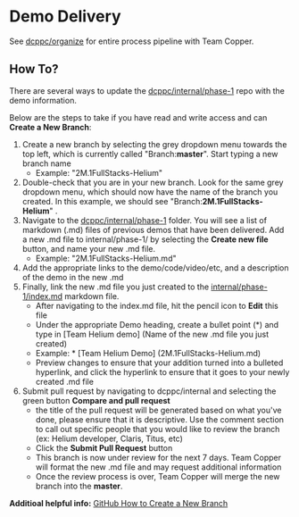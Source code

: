 # Demo Delivery 

See [dcppc/organize](https://github.com/dcppc/organize/blob/master/reporting/README.md) for entire process pipeline with Team Copper. 

## How To?
There are several ways to update the [dcppc/internal/phase-1](https://github.com/dcppc/internal/blob/master/phase-1/index.md)
repo with the demo information.

Below are the steps to take if you have read and write access and can **Create a New Branch**: 

1) Create a new branch by selecting the grey dropdown menu towards the top left, which is currently called "Branch:**master**". Start typing a new branch name
    - Example: "2M.1FullStacks-Helium"
2) Double-check that you are in your new branch. Look for the same grey dropdown menu, which should now have the name of the branch you created.
In this example, we should see "Branch:**2M.1FullStacks-Helium**" . 
3) Navigate to the [dcppc/internal/phase-1](https://github.com/dcppc/internal/tree/helium_2M.1FS/phase-1) folder.
 You will see a list of markdown (.md) files of previous demos that have been delivered. Add a new .md file to internal/phase-1/ 
 by selecting the **Create new file** button, and name your new .md file.
    - Example: "2M.1FullStacks-Helium.md"
4) Add the appropriate links to the demo/code/video/etc, and a description of the demo in the new .md 
5) Finally, link the new .md file you just created to the [internal/phase-1/index.md](https://github.com/dcppc/internal/blob/master/phase-1/index.md)
markdown file.
    - After navigating to the index.md file, hit the pencil icon to **Edit** this file
    - Under the appropriate Demo heading, create a bullet point (*) and type in [Team Helium demo]
    (Name of the new .md file you just created)
    - Example: * [Team Helium Demo] (2M.1FullStacks-Helium.md) 
    - Preview changes to ensure that your addition turned into a bulleted hyperlink, and click the hyperlink to ensure
    that it goes to your newly created .md file
6) Submit pull request by navigating to dcppc/internal and selecting the green button **Compare and pull request**
    - the title of the pull request will be generated based on what you've done, please ensure that it is descriptive.
    Use the comment section to call out specific people that you would like to review the branch (ex: Helium developer, Claris, Titus, etc)
    - Click the **Submit Pull Request** button 
    - This branch is now under review for the next 7 days. Team Copper will format the new .md file and may request additional information
    - Once the review process is over, Team Copper will merge the new branch into the **master**. 
    

**Additioal helpful info:** 
[GitHub How to Create a New Branch](https://help.github.com/articles/creating-and-deleting-branches-within-your-repository/) 
